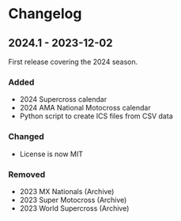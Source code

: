 # Changelog

## 2024.1 - 2023-12-02

First release covering the 2024 season.

### Added
- 2024 Supercross calendar
- 2024 AMA National Motocross calendar
- Python script to create ICS files from CSV data

### Changed
- License is now MIT

### Removed
- 2023 MX Nationals (Archive)
- 2023 Super Motocross (Archive)
- 2023 World Supercross (Archive)